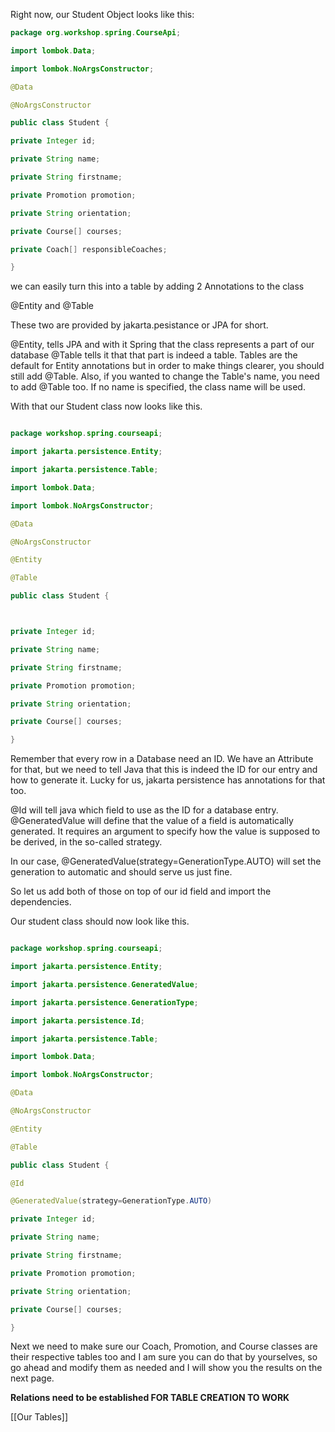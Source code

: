 Right now, our Student Object looks like this:

``` java
package org.workshop.spring.CourseApi;

import lombok.Data;

import lombok.NoArgsConstructor;

@Data

@NoArgsConstructor

public class Student {

private Integer id;

private String name;

private String firstname;

private Promotion promotion;

private String orientation;

private Course[] courses;

private Coach[] responsibleCoaches;

}
```

we can easily turn this into a table by adding 2 Annotations to the class

@Entity and @Table

These two are provided by jakarta.pesistance or JPA for short.

@Entity, tells JPA and with it Spring that the class represents a part of our database 
@Table tells it that that part is indeed a table. 
Tables are the default for Entity annotations but in order to make things clearer, you should still add @Table. Also, if you wanted to change the Table's name, you need to add @Table too. If no name is specified, the class name will be used.

With that our Student class now looks like this.

```Java

package workshop.spring.courseapi;

import jakarta.persistence.Entity;

import jakarta.persistence.Table;

import lombok.Data;

import lombok.NoArgsConstructor;

@Data

@NoArgsConstructor

@Entity

@Table

public class Student {



private Integer id;

private String name;

private String firstname;

private Promotion promotion;

private String orientation;

private Course[] courses;

}
```

Remember that every row in a Database need an ID. We have an Attribute for that, but we need to tell Java that this is indeed the ID for our entry and how to generate it. Lucky for us, jakarta persistence has annotations for that too.

@Id will tell java which field to use as the ID for a database entry. 
@GeneratedValue will define that the value of a field is automatically generated. It requires an argument to specify how the value is supposed to be derived, in the so-called strategy.

In our case, @GeneratedValue(strategy=GenerationType.AUTO) will set the generation to automatic and should serve us just fine.

So let us add both of those on top of our id field and import the dependencies.

Our student class should now look like this.

```Java

package workshop.spring.courseapi;

import jakarta.persistence.Entity;

import jakarta.persistence.GeneratedValue;

import jakarta.persistence.GenerationType;

import jakarta.persistence.Id;

import jakarta.persistence.Table;

import lombok.Data;

import lombok.NoArgsConstructor;

@Data

@NoArgsConstructor

@Entity

@Table

public class Student {

@Id

@GeneratedValue(strategy=GenerationType.AUTO)

private Integer id;

private String name;

private String firstname;

private Promotion promotion;

private String orientation;

private Course[] courses;

}
```

Next we need to make sure our Coach, Promotion, and Course classes are their respective tables too and I am sure you can do that by yourselves, so go ahead and modify them as needed and I will show you the results on the next page.

**Relations need to be established FOR TABLE CREATION TO WORK**

[[Our Tables]]